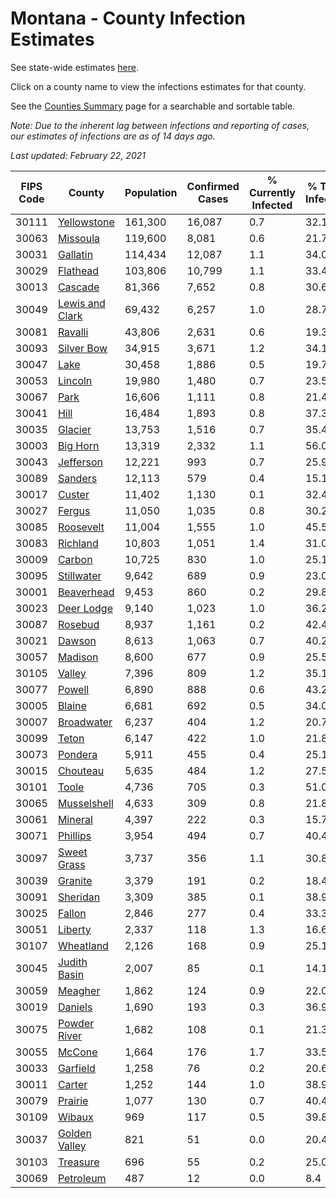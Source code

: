 # Montana - County Infection Estimates

See state-wide estimates [here](/infections/us-mt).

Click on a county name to view the infections estimates for that county.

See the [Counties Summary](/infections/summary-counties) page for a searchable and sortable table.

*Note: Due to the inherent lag between infections and reporting of cases, our estimates of infections are as of 14 days ago.*

*Last updated: February 22, 2021*

|   FIPS Code |                             County |   Population |   Confirmed Cases |   % Currently Infected |   % Total Infected |
|-------------|------------------------------------|--------------|-------------------|------------------------|--------------------|
|       30111 |         [Yellowstone](yellowstone) |      161,300 |            16,087 |                    0.7 |               32.1 |
|       30063 |               [Missoula](missoula) |      119,600 |             8,081 |                    0.6 |               21.7 |
|       30031 |               [Gallatin](gallatin) |      114,434 |            12,087 |                    1.1 |               34.0 |
|       30029 |               [Flathead](flathead) |      103,806 |            10,799 |                    1.1 |               33.4 |
|       30013 |                 [Cascade](cascade) |       81,366 |             7,652 |                    0.8 |               30.6 |
|       30049 | [Lewis and Clark](lewis-and-clark) |       69,432 |             6,257 |                    1.0 |               28.7 |
|       30081 |                 [Ravalli](ravalli) |       43,806 |             2,631 |                    0.6 |               19.3 |
|       30093 |           [Silver Bow](silver-bow) |       34,915 |             3,671 |                    1.2 |               34.1 |
|       30047 |                       [Lake](lake) |       30,458 |             1,886 |                    0.5 |               19.7 |
|       30053 |                 [Lincoln](lincoln) |       19,980 |             1,480 |                    0.7 |               23.5 |
|       30067 |                       [Park](park) |       16,606 |             1,111 |                    0.8 |               21.4 |
|       30041 |                       [Hill](hill) |       16,484 |             1,893 |                    0.8 |               37.3 |
|       30035 |                 [Glacier](glacier) |       13,753 |             1,516 |                    0.7 |               35.4 |
|       30003 |               [Big Horn](big-horn) |       13,319 |             2,332 |                    1.1 |               56.0 |
|       30043 |             [Jefferson](jefferson) |       12,221 |               993 |                    0.7 |               25.9 |
|       30089 |                 [Sanders](sanders) |       12,113 |               579 |                    0.4 |               15.1 |
|       30017 |                   [Custer](custer) |       11,402 |             1,130 |                    0.1 |               32.4 |
|       30027 |                   [Fergus](fergus) |       11,050 |             1,035 |                    0.8 |               30.2 |
|       30085 |             [Roosevelt](roosevelt) |       11,004 |             1,555 |                    1.0 |               45.5 |
|       30083 |               [Richland](richland) |       10,803 |             1,051 |                    1.4 |               31.0 |
|       30009 |                   [Carbon](carbon) |       10,725 |               830 |                    1.0 |               25.1 |
|       30095 |           [Stillwater](stillwater) |        9,642 |               689 |                    0.9 |               23.0 |
|       30001 |           [Beaverhead](beaverhead) |        9,453 |               860 |                    0.2 |               29.8 |
|       30023 |           [Deer Lodge](deer-lodge) |        9,140 |             1,023 |                    1.0 |               36.2 |
|       30087 |                 [Rosebud](rosebud) |        8,937 |             1,161 |                    0.2 |               42.4 |
|       30021 |                   [Dawson](dawson) |        8,613 |             1,063 |                    0.7 |               40.2 |
|       30057 |                 [Madison](madison) |        8,600 |               677 |                    0.9 |               25.5 |
|       30105 |                   [Valley](valley) |        7,396 |               809 |                    1.2 |               35.1 |
|       30077 |                   [Powell](powell) |        6,890 |               888 |                    0.6 |               43.2 |
|       30005 |                   [Blaine](blaine) |        6,681 |               692 |                    0.5 |               34.0 |
|       30007 |           [Broadwater](broadwater) |        6,237 |               404 |                    1.2 |               20.7 |
|       30099 |                     [Teton](teton) |        6,147 |               422 |                    1.0 |               21.8 |
|       30073 |                 [Pondera](pondera) |        5,911 |               455 |                    0.4 |               25.1 |
|       30015 |               [Chouteau](chouteau) |        5,635 |               484 |                    1.2 |               27.5 |
|       30101 |                     [Toole](toole) |        4,736 |               705 |                    0.3 |               51.0 |
|       30065 |         [Musselshell](musselshell) |        4,633 |               309 |                    0.8 |               21.8 |
|       30061 |                 [Mineral](mineral) |        4,397 |               222 |                    0.3 |               15.7 |
|       30071 |               [Phillips](phillips) |        3,954 |               494 |                    0.7 |               40.4 |
|       30097 |         [Sweet Grass](sweet-grass) |        3,737 |               356 |                    1.1 |               30.8 |
|       30039 |                 [Granite](granite) |        3,379 |               191 |                    0.2 |               18.4 |
|       30091 |               [Sheridan](sheridan) |        3,309 |               385 |                    0.1 |               38.9 |
|       30025 |                   [Fallon](fallon) |        2,846 |               277 |                    0.4 |               33.3 |
|       30051 |                 [Liberty](liberty) |        2,337 |               118 |                    1.3 |               16.6 |
|       30107 |             [Wheatland](wheatland) |        2,126 |               168 |                    0.9 |               25.1 |
|       30045 |       [Judith Basin](judith-basin) |        2,007 |                85 |                    0.1 |               14.1 |
|       30059 |                 [Meagher](meagher) |        1,862 |               124 |                    0.9 |               22.0 |
|       30019 |                 [Daniels](daniels) |        1,690 |               193 |                    0.3 |               36.9 |
|       30075 |       [Powder River](powder-river) |        1,682 |               108 |                    0.1 |               21.3 |
|       30055 |                   [McCone](mccone) |        1,664 |               176 |                    1.7 |               33.5 |
|       30033 |               [Garfield](garfield) |        1,258 |                76 |                    0.2 |               20.6 |
|       30011 |                   [Carter](carter) |        1,252 |               144 |                    1.0 |               38.9 |
|       30079 |                 [Prairie](prairie) |        1,077 |               130 |                    0.7 |               40.4 |
|       30109 |                   [Wibaux](wibaux) |          969 |               117 |                    0.5 |               39.8 |
|       30037 |     [Golden Valley](golden-valley) |          821 |                51 |                    0.0 |               20.4 |
|       30103 |               [Treasure](treasure) |          696 |                55 |                    0.2 |               25.0 |
|       30069 |             [Petroleum](petroleum) |          487 |                12 |                    0.0 |                8.4 |